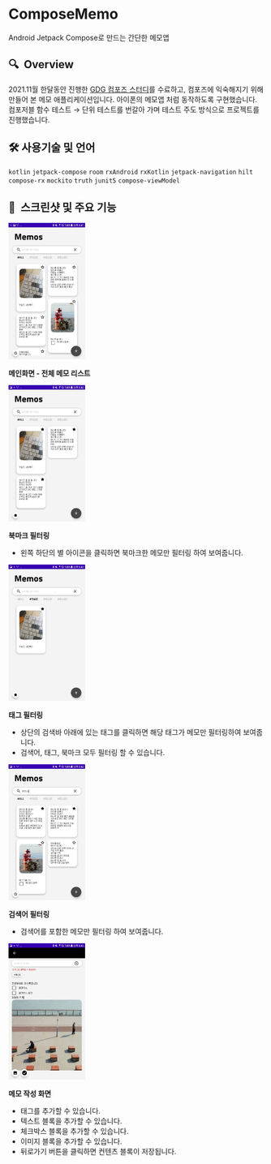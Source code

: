 # ComposeMemo
Android Jetpack Compose로 만드는 간단한 메모앱


## 🔍  Overview

2021.11월 한달동안 진행한 [GDG 컴포즈 스터디](https://sites.google.com/view/devfest-korea-2021/compose-codelab)를 수료하고,
컴포즈에 익숙해지기 위해 만들어 본 메모 애플리케이션입니다. 아이폰의 메모앱 처럼 동작하도록 구현했습니다. 컴포저블 함수 테스트 → 단위 테스트를 번갈아 가며 테스트 주도 방식으로 프로젝트를 진행했습니다. 

## 🛠 사용기술 및 언어

`kotlin` `jetpack-compose` `room` `rxAndroid` `rxKotlin` `jetpack-navigation` `hilt` `compose-rx` `mockito` `truth` `junit5` `compose-viewModel`

## 🧐  스크린샷 및 주요 기능

<img width="30%" src="./images/005.jpeg">  

**메인화면 - 전체 메모 리스트** 

<img width="30%" src="./images/004.jpeg">  

**북마크 필터링**

- 왼쪽 하단의 별 아이콘을 클릭하면 북마크한 메모만 필터링 하여 보여줍니다.

<img width="30%" src="./images/003.jpeg">  

**태그 필터링**

- 상단의 검색바 아래에 있는 태그를 클릭하면 해당 태그가 메모만 필터링하여 보여줍니다.
- 검색어, 태그, 북마크 모두 필터링 할 수 있습니다.

<img width="30%" src="./images/002.jpeg">  

**검색어 필터링**

- 검색어를 포함한 메모만 필터링 하여 보여줍니다.

<img width="30%" src="./images/001.jpeg">  

**메모 작성 화면**

- 태그를 추가할 수 있습니다.
- 텍스트 블록을 추가할 수 있습니다.
- 체크박스 블록을 추가할 수 있습니다.
- 이미지 블록을 추가할 수 있습니다.
- 뒤로가기 버튼을 클릭하면 컨텐츠 블록이 저장됩니다.
